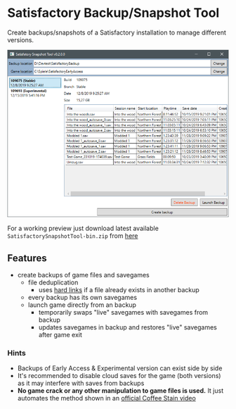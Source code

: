 # Satisfactory Backup/Snapshot Tool
Create backups/snapshots of a Satisfactory installation to manage different versions.

![App screenshot](Images/SatisfactorySnapshotScreen01.png?raw=true "Main screen")

For a working preview just download latest available `SatisfactorySnapshotTool-bin.zip` from [here](https://github.com/mibbio/SatisfactorySnapshotTool/releases)

## Features
* create backups of game files and savegames
	* file deduplication
		* uses [hard links](https://en.wikipedia.org/wiki/Hard_link) if a file already exists in another backup
	* every backup has its own savegames
	* launch game directly from an backup
		* temporarily swaps "live" savegames with savegames from backup
		* updates savegames in backup and restores "live" savegames after game exit

### Hints
* Backups of Early Access & Experimental version can exist side by side
* It's recommended to disable cloud saves for the game (both versions) as it may interfere with saves from backups
* **No game crack or any other manipulation to game files is used.** It just automates the method shown in an [official Coffee Stain video](https://youtu.be/Fsod_UF5eus?t=190)
